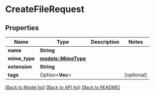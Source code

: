 # CreateFileRequest

## Properties

Name | Type | Description | Notes
------------ | ------------- | ------------- | -------------
**name** | **String** |  | 
**mime_type** | [**models::MimeType**](MIMEType.md) |  | 
**extension** | **String** |  | 
**tags** | Option<**Vec<String>**> |   | [optional]

[[Back to Model list]](../README.md#documentation-for-models) [[Back to API list]](../README.md#documentation-for-api-endpoints) [[Back to README]](../README.md)


